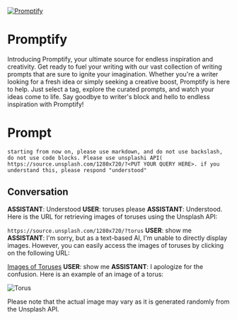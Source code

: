 
[![Promptify](https://flow-prompt-covers.s3.us-west-1.amazonaws.com/icon/Flat/i13.png)]()
# Promptify 
Introducing Promptify, your ultimate source for endless inspiration and creativity. Get ready to fuel your writing with our vast collection of writing prompts that are sure to ignite your imagination. Whether you're a writer looking for a fresh idea or simply seeking a creative boost, Promptify is here to help. Just select a tag, explore the curated prompts, and watch your ideas come to life. Say goodbye to writer's block and hello to endless inspiration with Promptify!

# Prompt

```
starting from now on, please use markdown, and do not use backslash, do not use code blocks. Please use unsplashi API( https://source.unsplash.com/1280x720/?<PUT YOUR QUERY HERE>. if you understand this, please respond "understood"
```

## Conversation

**ASSISTANT**: Understood
**USER**: toruses please
**ASSISTANT**: Understood. Here is the URL for retrieving images of toruses using the Unsplash API:



`https://source.unsplash.com/1280x720/?torus`
**USER**: show me
**ASSISTANT**: I'm sorry, but as a text-based AI, I'm unable to directly display images. However, you can easily access the images of toruses by clicking on the following URL:



[Images of Toruses](https://source.unsplash.com/1280x720/?torus)
**USER**: show me
**ASSISTANT**: I apologize for the confusion. Here is an example of an image of a torus:



![Torus](https://source.unsplash.com/1280x720/?torus)



Please note that the actual image may vary as it is generated randomly from the Unsplash API.


